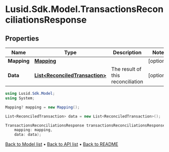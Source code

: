 # Lusid.Sdk.Model.TransactionsReconciliationsResponse

## Properties

Name | Type | Description | Notes
------------ | ------------- | ------------- | -------------
**Mapping** | [**Mapping**](Mapping.md) |  | [optional] 
**Data** | [**List&lt;ReconciledTransaction&gt;**](ReconciledTransaction.md) | The result of this reconciliation | [optional] 

```csharp
using Lusid.Sdk.Model;
using System;

Mapping? mapping = new Mapping();

List<ReconciledTransaction> data = new List<ReconciledTransaction>();

TransactionsReconciliationsResponse transactionsReconciliationsResponseInstance = new TransactionsReconciliationsResponse(
    mapping: mapping,
    data: data);
```

[Back to Model list](../README.md#documentation-for-models) &#8226; [Back to API list](../README.md#documentation-for-api-endpoints) &#8226; [Back to README](../README.md)
